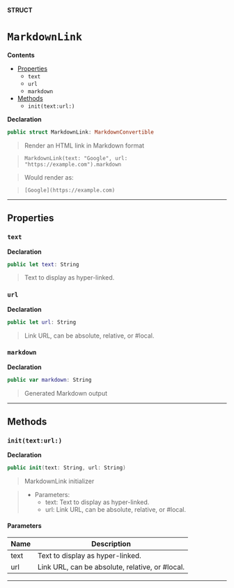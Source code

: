 **STRUCT**
# `MarkdownLink`

**Contents**
- [Properties](#properties)
  - `text`
  - `url`
  - `markdown`
- [Methods](#methods)
  - `init(text:url:)`

**Declaration**
```swift
public struct MarkdownLink: MarkdownConvertible
```



> Render an HTML link in Markdown format

>     MarkdownLink(text: "Google", url: "https://example.com").markdown

> Would render as:

>     [Google](https://example.com)

--------------------

## Properties
### `text`

**Declaration**
```swift
public let text: String
```



> Text to display as hyper-linked.

### `url`

**Declaration**
```swift
public let url: String
```



> Link URL, can be absolute, relative, or #local.

### `markdown`

**Declaration**
```swift
public var markdown: String
```



> Generated Markdown output

--------------------


## Methods
### `init(text:url:)`

**Declaration**
```swift
public init(text: String, url: String)
```



> MarkdownLink initializer

> - Parameters:
>   - text: Text to display as hyper-linked.
>   - url: Link URL, can be absolute, relative, or #local.

#### Parameters
| Name | Description |
| ---- | ----------- |
| text | Text to display as hyper-linked. |
| url | Link URL, can be absolute, relative, or #local. |

--------------------
